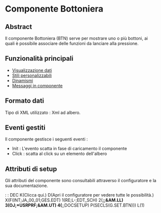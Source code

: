# Componente Bottoniera

## Abstract
Il componente Bottoniera (BTN) serve per mostrare uno o più bottoni, ai quali è possibile associare delle
funzioni da lanciare alla pressione.

## Funzionalità principali
- [Visualizzazione dati](Sorgenti/DOC/TA/B£AMO/LOCBTN_F01)
- [Stili personalizzabili](Sorgenti/DOC/TA/B£AMO/LOCBTN_F02)
- [Dinamismi](Sorgenti/DOC/TA/B£AMO/LOCBTN_F03)
- [Messaggi in componente](Sorgenti/DOC/TA/B£AMO/LOCBTN_F04)

## Formato dati
Tipo di XML utilizzato :  Xml ad albero.

## Eventi gestiti
Il componente gestisce i seguenti eventi : 
- Init :  L'evento scatta in fase di caricamento il componente
- Click :  scatta al click su un elemento dell'albero

## Attributi di setup
Gli attributi del componente sono consultabili attraverso il configuratore e la sua documentazione.

 :  : DEC K(Clicca qui.) D(Apri il configuratore per vedere tutte le possibilità.) X(F(INT;JA_00_01;GES.EDT) 1(RE;L-;EDT_SCH) 2(**;;&AM.LL) 3(OJ;*USRPRF;&AM.UT) 4(**;;DOCSETUP) P(SECLS(G.SET.BTN))) L(1)



